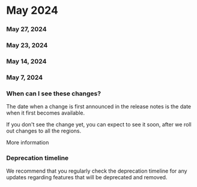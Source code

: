 ﻿# May 2024


### May 27, 2024




### May 23, 2024




### May 14, 2024




### May 7, 2024




### When can I see these changes?

The date when a change is first announced in the release notes is the date when it first becomes available.

If you don't see the change yet, you can expect to see it soon, after we roll out changes to all the regions.

More information


### Deprecation timeline

We recommend that you regularly check the deprecation timeline for any updates regarding features that will be deprecated and removed.

